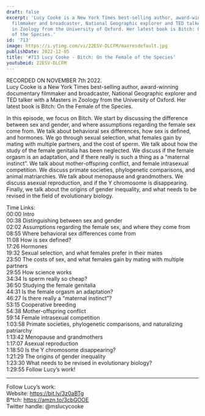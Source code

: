 ```yaml
---
draft: false
excerpt: 'Lucy Cooke is a New York Times best-selling author, award-winning documentary
  filmmaker and broadcaster, National Geographic explorer and TED talker with a Masters
  in Zoology from the University of Oxford. Her latest book is Bitch: On the Female
  of the Species.'
id: '713'
image: https://i.ytimg.com/vi/22ESV-DLCFM/maxresdefault.jpg
publishDate: 2022-12-05
title: '#713 Lucy Cooke - Bitch: On the Female of the Species'
youtubeid: 22ESV-DLCFM
---
```

RECORDED ON NOVEMBER 7th 2022.  
Lucy Cooke is a New York Times best-selling author, award-winning documentary filmmaker and broadcaster, National Geographic explorer and TED talker with a Masters in Zoology from the University of Oxford. Her latest book is Bitch: On the Female of the Species.

In this episode, we focus on Bitch. We start by discussing the difference between sex and gender, and where assumptions regarding the female sex come from. We talk about behavioral sex differences, how sex is defined, and hormones. We go through sexual selection, what females gain by mating with multiple partners, and the cost of sperm. We talk about how the study of the female genitalia has been neglected. We discuss if the female orgasm is an adaptation, and if there really is such a thing as a “maternal instinct”. We talk about mother-offspring conflict, and female intrasexual competition. We discuss primate societies, phylogenetic comparisons, and animal matriarchies. We talk about menopause and grandmothers. We discuss asexual reproduction, and if the Y chromosome is disappearing. Finally, we talk about the origins of gender inequality, and what needs to be revised in the field of evolutionary biology.

Time Links:  
00:00 Intro  
00:38  Distinguishing between sex and gender  
02:02  Assumptions regarding the female sex, and where they come from  
08:55  Where behavioral sex differences come from  
11:08  How is sex defined?  
17:26  Hormones  
19:32  Sexual selection, and what females prefer in their mates  
23:50  The costs of sex, and what females gain by mating with multiple partners  
29:55  How science works  
34:34  Is sperm really so cheap?  
36:50  Studying the female genitalia  
44:31  Is the female orgasm an adaptation?  
46:27  Is there really a “maternal instinct”?  
53:15  Cooperative breeding  
54:38  Mother-offspring conflict  
59:14  Female intrasexual competition  
1:03:58  Primate societies, phylogenetic comparisons, and naturalizing patriarchy  
1:13:42  Menopause and grandmothers  
1:17:07  Asexual reproduction  
1:18:50  Is the Y chromosome disappearing?  
1:21:29  The origins of gender inequality  
1:23:30  What needs to be revised in evolutionary biology?  
1:29:55  Follow Lucy’s work!

---

Follow Lucy’s work:  
Website: https://bit.ly/3z0aBTg  
B*tch: https://amzn.to/3cbGOOE  
Twitter handle: @mslucycooke
